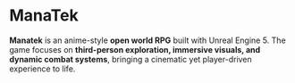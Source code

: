 # ManaTek
**Manatek** is an anime-style **open world RPG** built with Unreal Engine 5.   The game focuses on **third-person exploration, immersive visuals, and dynamic combat systems**, bringing a cinematic yet player-driven experience to life.
